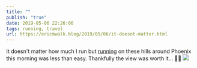 ```yaml
---
title: ""
publish: "true"
date: 2019-05-06 22:26:00
tags: running, travel
url: https://ericmwalk.blog/2019/05/06/it-doesnt-matter.html
---
```


It doesn't matter how much I run but [running](https://www.strava.com/activities/2350981838) on these hills around Phoenix this morning was less than easy. Thankfully the view was worth it... 🏃‍♂️
![](https://ericmwalk.blog/uploads/2022/9e9a115552.jpg)